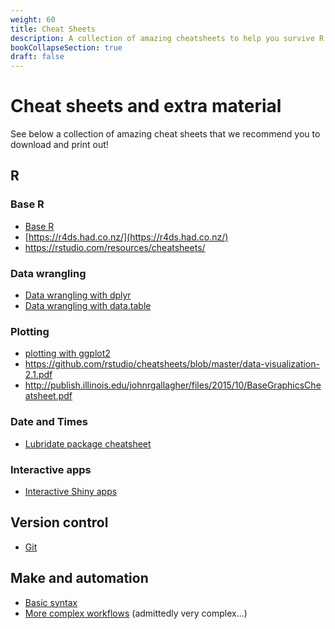 ```yaml
---
weight: 60
title: Cheat Sheets
description: A collection of amazing cheatsheets to help you survive R, Git, and make!
bookCollapseSection: true
draft: false
---
```


# Cheat sheets and extra material

See below a collection of amazing cheat sheets that we recommend you to download and print out!

## R

### Base R

- [Base R](https://rstudio.com/wp-content/uploads/2016/10/r-cheat-sheet-3.pdf)
- [https://r4ds.had.co.nz/](https://r4ds.had.co.nz/)
- https://rstudio.com/resources/cheatsheets/

### Data wrangling

- [Data wrangling with dplyr](https://rstudio.com/wp-content/)
- [Data wrangling with data.table](https://s3.amazonaws.com/assets.datacamp.com/blog_assets/datatable_Cheat_Sheet_R.pdf)

### Plotting

- [plotting with ggplot2](https://ggplot2.tidyverse.org/uploads/2015/02/data-wrangling-cheatsheet.pdf)
- https://github.com/rstudio/cheatsheets/blob/master/data-visualization-2.1.pdf
- http://publish.illinois.edu/johnrgallagher/files/2015/10/BaseGraphicsCheatsheet.pdf

### Date and Times
- [Lubridate package cheatsheet](https://github.com/rstudio/cheatsheets/raw/master/lubridate.pdf)

### Interactive apps

- [Interactive Shiny apps](https://shiny.rstudio.com/images/shiny-cheatsheet.pdf)

## Version control

- [Git](https://education.github.com/git-cheat-sheet-education.pdf)

## Make and automation
- [Basic syntax](https://makefiletutorial.com)
- [More complex workflows](https://devhints.io/makefile) (admittedly very complex...)



